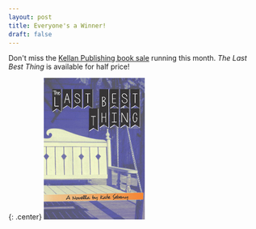 ```yaml
---
layout: post
title: Everyone's a Winner!
draft: false
---
```


Don't miss the [Kellan Publishing book sale](http://kellanpublishing.com/index.php?cID=476) running this month. *The Last Best Thing* is available for half price!

{: .center}
[![The Last Best Thing](https://raw.githubusercontent.com/KateSebeny/katesebeny.github.io/master/images/TheLastBestThing/TheLastBestThingFrontCover.jpg "The Last Best Thing")](http://www.kellanpublishing.com/index.php?cID=517&AffId=9)
